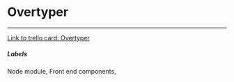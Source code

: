 # Overtyper



---

[Link to trello card: Overtyper](https://trello.com/c/R46qavhl)

##### Labels

Node module, Front end components, 